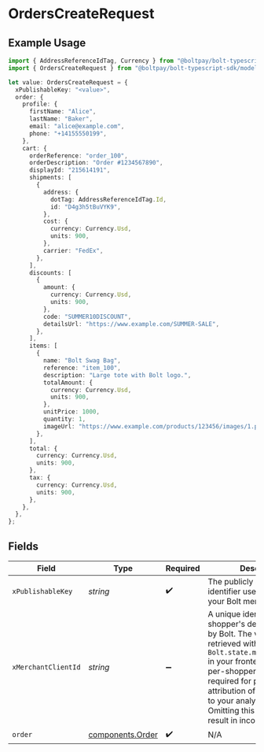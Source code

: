 # OrdersCreateRequest

## Example Usage

```typescript
import { AddressReferenceIdTag, Currency } from "@boltpay/bolt-typescript-sdk/models/components";
import { OrdersCreateRequest } from "@boltpay/bolt-typescript-sdk/models/operations";

let value: OrdersCreateRequest = {
  xPublishableKey: "<value>",
  order: {
    profile: {
      firstName: "Alice",
      lastName: "Baker",
      email: "alice@example.com",
      phone: "+14155550199",
    },
    cart: {
      orderReference: "order_100",
      orderDescription: "Order #1234567890",
      displayId: "215614191",
      shipments: [
        {
          address: {
            dotTag: AddressReferenceIdTag.Id,
            id: "D4g3h5tBuVYK9",
          },
          cost: {
            currency: Currency.Usd,
            units: 900,
          },
          carrier: "FedEx",
        },
      ],
      discounts: [
        {
          amount: {
            currency: Currency.Usd,
            units: 900,
          },
          code: "SUMMER10DISCOUNT",
          detailsUrl: "https://www.example.com/SUMMER-SALE",
        },
      ],
      items: [
        {
          name: "Bolt Swag Bag",
          reference: "item_100",
          description: "Large tote with Bolt logo.",
          totalAmount: {
            currency: Currency.Usd,
            units: 900,
          },
          unitPrice: 1000,
          quantity: 1,
          imageUrl: "https://www.example.com/products/123456/images/1.png",
        },
      ],
      total: {
        currency: Currency.Usd,
        units: 900,
      },
      tax: {
        currency: Currency.Usd,
        units: 900,
      },
    },
  },
};
```

## Fields

| Field                                                                                                                                                                                                                                                                                                                | Type                                                                                                                                                                                                                                                                                                                 | Required                                                                                                                                                                                                                                                                                                             | Description                                                                                                                                                                                                                                                                                                          |
| -------------------------------------------------------------------------------------------------------------------------------------------------------------------------------------------------------------------------------------------------------------------------------------------------------------------- | -------------------------------------------------------------------------------------------------------------------------------------------------------------------------------------------------------------------------------------------------------------------------------------------------------------------- | -------------------------------------------------------------------------------------------------------------------------------------------------------------------------------------------------------------------------------------------------------------------------------------------------------------------- | -------------------------------------------------------------------------------------------------------------------------------------------------------------------------------------------------------------------------------------------------------------------------------------------------------------------- |
| `xPublishableKey`                                                                                                                                                                                                                                                                                                    | *string*                                                                                                                                                                                                                                                                                                             | :heavy_check_mark:                                                                                                                                                                                                                                                                                                   | The publicly shareable identifier used to identify your Bolt merchant division.                                                                                                                                                                                                                                      |
| `xMerchantClientId`                                                                                                                                                                                                                                                                                                  | *string*                                                                                                                                                                                                                                                                                                             | :heavy_minus_sign:                                                                                                                                                                                                                                                                                                   | A unique identifier for a shopper's device, generated by Bolt. The value is retrieved with `Bolt.state.merchantClientId` in your frontend context, per-shopper. This header is required for proper attribution of this operation to your analytics reports. Omitting this header may result in incorrect statistics. |
| `order`                                                                                                                                                                                                                                                                                                              | [components.Order](../../models/components/order.md)                                                                                                                                                                                                                                                                 | :heavy_check_mark:                                                                                                                                                                                                                                                                                                   | N/A                                                                                                                                                                                                                                                                                                                  |